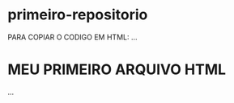 # primeiro-repositorio

  PARA COPIAR O CODIGO EM HTML:
...
<html>
  <h1>MEU PRIMEIRO ARQUIVO HTML</h1>
</html>
...
